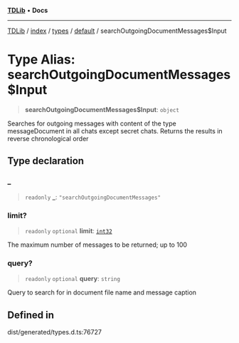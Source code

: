 [**TDLib**](../../../../../../README.md) • **Docs**

***

[TDLib](../../../../../../modules.md) / [index](../../../../../README.md) / [types](../../../README.md) / [default](../README.md) / searchOutgoingDocumentMessages$Input

# Type Alias: searchOutgoingDocumentMessages$Input

> **searchOutgoingDocumentMessages$Input**: `object`

Searches for outgoing messages with content of the type messageDocument in all chats except secret chats. Returns the results in reverse chronological order

## Type declaration

### \_

> `readonly` **\_**: `"searchOutgoingDocumentMessages"`

### limit?

> `readonly` `optional` **limit**: [`int32`](int32-1.md)

The maximum number of messages to be returned; up to 100

### query?

> `readonly` `optional` **query**: `string`

Query to search for in document file name and message caption

## Defined in

dist/generated/types.d.ts:76727
